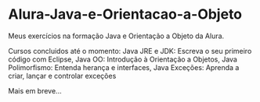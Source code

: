 # Alura-Java-e-Orientacao-a-Objeto
Meus exercícios na formação Java e Orientação a Objeto da Alura.

Cursos concluidos até o momento:
  Java JRE e JDK: Escreva o seu primeiro código com Eclipse,
  Java OO: Introdução à Orientação a Objetos,
  Java Polimorfismo: Entenda herança e interfaces,
  Java Exceções: Aprenda a criar, lançar e controlar exceções
  
  Mais em breve...
